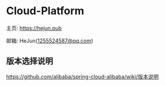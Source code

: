 # Cloud-Platform

主页: https://hejun.pub

邮箱: HeJun(1255524587@qq.com)

## 版本选择说明

https://github.com/alibaba/spring-cloud-alibaba/wiki/版本说明
